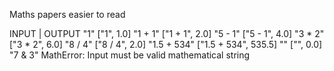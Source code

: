 Maths papers easier to read

INPUT     |       OUTPUT
"1"             ["1", 1.0]
"1 + 1"         ["1 + 1", 2.0]
"5 - 1"         ["5 - 1", 4.0]
"3 * 2"         ["3 * 2", 6.0]
"8 / 4"         ["8 / 4", 2.0]
"1.5 + 534"     ["1.5 + 534", 535.5]
""              ["", 0.0]
"7 & 3"         MathError: Input must be valid mathematical string


